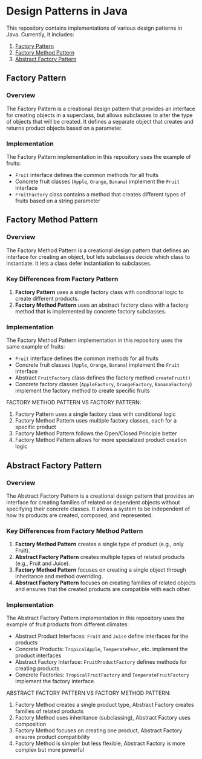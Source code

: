 # Design Patterns in Java

This repository contains implementations of various design patterns in Java. Currently, it includes:

1. [Factory Pattern](#factory-pattern)
2. [Factory Method Pattern](#factory-method-pattern)
3. [Abstract Factory Pattern](#abstract-factory-pattern)

## Factory Pattern

### Overview
The Factory Pattern is a creational design pattern that provides an interface for creating objects in a superclass, but allows subclasses to alter the type of objects that will be created. It defines a separate object that creates and returns product objects based on a parameter.

### Implementation
The Factory Pattern implementation in this repository uses the example of fruits:

- `Fruit` interface defines the common methods for all fruits
- Concrete fruit classes (`Apple`, `Orange`, `Banana`) implement the `Fruit` interface
- `FruitFactory` class contains a method that creates different types of fruits based on a string parameter


## Factory Method Pattern

### Overview
The Factory Method Pattern is a creational design pattern that defines an interface for creating an object, but lets subclasses decide which class to instantiate. It lets a class defer instantiation to subclasses.

### Key Differences from Factory Pattern
1. **Factory Pattern** uses a single factory class with conditional logic to create different products.
2. **Factory Method Pattern** uses an abstract factory class with a factory method that is implemented by concrete factory subclasses.

### Implementation
The Factory Method Pattern implementation in this repository uses the same example of fruits:

- `Fruit` interface defines the common methods for all fruits
- Concrete fruit classes (`Apple`, `Orange`, `Banana`) implement the `Fruit` interface
- Abstract `FruitFactory` class defines the factory method `createFruit()`
- Concrete factory classes (`AppleFactory`, `OrangeFactory`, `BananaFactory`) implement the factory method to create specific fruits

FACTORY METHOD PATTERN VS FACTORY PATTERN:
1. Factory Pattern uses a single factory class with conditional logic
2. Factory Method Pattern uses multiple factory classes, each for a specific product
3. Factory Method Pattern follows the Open/Closed Principle better
4. Factory Method Pattern allows for more specialized product creation logic

## Abstract Factory Pattern

### Overview
The Abstract Factory Pattern is a creational design pattern that provides an interface for creating families of related or dependent objects without specifying their concrete classes. It allows a system to be independent of how its products are created, composed, and represented.

### Key Differences from Factory Method Pattern
1. **Factory Method Pattern** creates a single type of product (e.g., only Fruit).
2. **Abstract Factory Pattern** creates multiple types of related products (e.g., Fruit and Juice).
3. **Factory Method Pattern** focuses on creating a single object through inheritance and method overriding.
4. **Abstract Factory Pattern** focuses on creating families of related objects and ensures that the created products are compatible with each other.

### Implementation
The Abstract Factory Pattern implementation in this repository uses the example of fruit products from different climates:

- Abstract Product Interfaces: `Fruit` and `Juice` define interfaces for the products
- Concrete Products: `TropicalApple`, `TemperatePear`, etc. implement the product interfaces
- Abstract Factory Interface: `FruitProductFactory` defines methods for creating products
- Concrete Factories: `TropicalFruitFactory` and `TemperateFruitFactory` implement the factory interface

ABSTRACT FACTORY PATTERN VS FACTORY METHOD PATTERN:
1. Factory Method creates a single product type, Abstract Factory creates families of related products
2. Factory Method uses inheritance (subclassing), Abstract Factory uses composition
3. Factory Method focuses on creating one product, Abstract Factory ensures product compatibility
4. Factory Method is simpler but less flexible, Abstract Factory is more complex but more powerful
